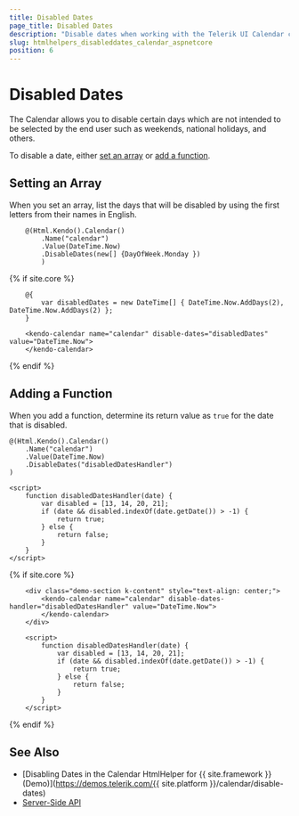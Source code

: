 ```yaml
---
title: Disabled Dates
page_title: Disabled Dates
description: "Disable dates when working with the Telerik UI Calendar component for {{ site.framework }}."
slug: htmlhelpers_disableddates_calendar_aspnetcore
position: 6
---
```


# Disabled Dates

The Calendar allows you to disable certain days which are not intended to be selected by the end user such as weekends, national holidays, and others.

To disable a date, either [set an array](#setting-an-array) or [add a function](#adding-a-function).

## Setting an Array

When you set an array, list the days that will be disabled by using the first letters from their names in English.

```HtmlHelper
    @(Html.Kendo().Calendar()
        .Name("calendar")
        .Value(DateTime.Now)
        .DisableDates(new[] {DayOfWeek.Monday })
        )
```
{% if site.core %}
```TagHelper
    @{
        var disabledDates = new DateTime[] { DateTime.Now.AddDays(2), DateTime.Now.AddDays(2) };
    }

    <kendo-calendar name="calendar" disable-dates="disabledDates" value="DateTime.Now">
    </kendo-calendar>
```
{% endif %}

## Adding a Function

When you add a function, determine its return value as `true` for the date that is disabled.

```HtmlHelper
@(Html.Kendo().Calendar()
    .Name("calendar")
    .Value(DateTime.Now)
    .DisableDates("disabledDatesHandler")
)

<script>
    function disabledDatesHandler(date) {
        var disabled = [13, 14, 20, 21];
        if (date && disabled.indexOf(date.getDate()) > -1) {
            return true;
        } else {
            return false;
        }
    }
</script>
```
{% if site.core %}
```TagHelper
    <div class="demo-section k-content" style="text-align: center;">
        <kendo-calendar name="calendar" disable-dates-handler="disabledDatesHandler" value="DateTime.Now">
        </kendo-calendar>
    </div>

    <script>
        function disabledDatesHandler(date) {
            var disabled = [13, 14, 20, 21];
            if (date && disabled.indexOf(date.getDate()) > -1) {
                return true;
            } else {
                return false;
            }
        }
    </script>
```
{% endif %}

## See Also

* [Disabling Dates in the Calendar HtmlHelper for {{ site.framework }} (Demo)](https://demos.telerik.com/{{ site.platform }}/calendar/disable-dates)
* [Server-Side API](/api/calendar)
